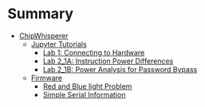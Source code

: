 # Summary

<!-- - [Introduction](introduction/README.md)
    - [Intro 1](introduction/intro1.md)
    - [Intro 2](introduction/intro2.md)
    - [Intro 3](introduction/intro3.md)


- [Introduction2](2/README.md)
    - [Intro 1](2/intro1.md)
    - [Intro 2](2/intro2.md)
    - [Intro 3](2/intro3.md) -->

- [ChipWhisperer](chipwhisperer/Readme.md)
    - [Jupyter Tutorials](chipwhisperer/jupyter/Readme.md)
        - [Lab 1: Connecting to Hardware](chipwhisperer/jupyter/lab1/lab1.md)
        - [Lab 2_1A: Instruction Power Differences](chipwhisperer/jupyter/lab2_1a/lab2_1a.md)
        - [Lab 2_1B: Power Analysis for Password Bypass](chipwhisperer/jupyter/lab2_1b/lab2_1b.md)
    - [Firmware](chipwhisperer/firmware/Readme.md)
        - [Red and Blue light Problem](chipwhisperer/firmware/Redandbluelight/redandbluecw.md)
        - [Simple Serial Information](chipwhisperer/firmware/simpleserial/simpleserial.md)

